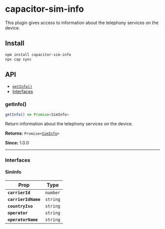 # capacitor-sim-info

This plugin gives access to information about the telephony services on the device.

## Install

```bash
npm install capacitor-sim-info
npx cap sync
```

## API

<docgen-index>

* [`getInfo()`](#getinfo)
* [Interfaces](#interfaces)

</docgen-index>

<docgen-api>
<!--Update the source file JSDoc comments and rerun docgen to update the docs below-->

### getInfo()

```typescript
getInfo() => Promise<SimInfo>
```

Return information about the telephony services on the device.

**Returns:** <code>Promise&lt;<a href="#siminfo">SimInfo</a>&gt;</code>

**Since:** 1.0.0

--------------------


### Interfaces


#### SimInfo

| Prop                | Type                |
| ------------------- | ------------------- |
| **`carrierId`**     | <code>number</code> |
| **`carrierIdName`** | <code>string</code> |
| **`countryIso`**    | <code>string</code> |
| **`operator`**      | <code>string</code> |
| **`operatorName`**  | <code>string</code> |

</docgen-api>
